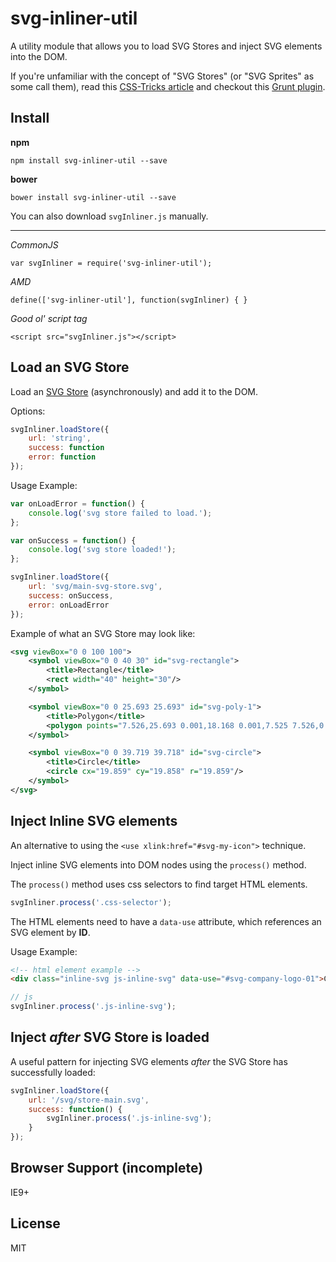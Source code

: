 

# svg-inliner-util

A utility module that allows you to load SVG Stores and inject SVG elements into the DOM.

If you're unfamiliar with the concept of "SVG Stores" (or "SVG Sprites" as some call them), read this [CSS-Tricks article](https://css-tricks.com/svg-sprites-use-better-icon-fonts/) and checkout this [Grunt plugin](https://github.com/FWeinb/grunt-svgstore/).


## Install

**npm**

    npm install svg-inliner-util --save

**bower**

    bower install svg-inliner-util --save


You can also download `svgInliner.js` manually.

***


*CommonJS*

    var svgInliner = require('svg-inliner-util');


*AMD*

    define(['svg-inliner-util'], function(svgInliner) { }


*Good ol' script tag*

    <script src="svgInliner.js"></script>



## Load an SVG Store

Load an [SVG Store](https://css-tricks.com/svg-sprites-use-better-icon-fonts/) (asynchronously) and add it to the DOM.

Options:

```js
svgInliner.loadStore({
    url: 'string',
    success: function
    error: function
});
```

Usage Example:
    
```js
var onLoadError = function() {
    console.log('svg store failed to load.');
};

var onSuccess = function() {
    console.log('svg store loaded!');
};

svgInliner.loadStore({
    url: 'svg/main-svg-store.svg',
    success: onSuccess,
    error: onLoadError
});
```

Example of what an SVG Store may look like:

```xml
<svg viewBox="0 0 100 100">
    <symbol viewBox="0 0 40 30" id="svg-rectangle">
        <title>Rectangle</title>
        <rect width="40" height="30"/>
    </symbol>

    <symbol viewBox="0 0 25.693 25.693" id="svg-poly-1">
        <title>Polygon</title>
        <polygon points="7.526,25.693 0.001,18.168 0.001,7.525 7.526,0 18.167,0 25.694,7.525 25.694,18.168 18.167,25.693"/>
    </symbol>

    <symbol viewBox="0 0 39.719 39.718" id="svg-circle">
        <title>Circle</title>
        <circle cx="19.859" cy="19.858" r="19.859"/>
    </symbol>
</svg>
```



## Inject Inline SVG elements

An alternative to using the `<use xlink:href="#svg-my-icon">` technique.

Inject inline SVG elements into DOM nodes using the `process()` method.

The `process()` method uses css selectors to find target HTML elements.

```js
svgInliner.process('.css-selector');
```

The HTML elements need to have a `data-use` attribute, which references an SVG element by **ID**.

Usage Example:

```html
<!-- html element example -->
<div class="inline-svg js-inline-svg" data-use="#svg-company-logo-01">Company Logo</div>
```

```js
// js 
svgInliner.process('.js-inline-svg');
```


## Inject *after* SVG Store is loaded

A useful pattern for injecting SVG elements *after* the SVG Store has successfully loaded: 

```js
svgInliner.loadStore({
    url: '/svg/store-main.svg',
    success: function() {
        svgInliner.process('.js-inline-svg');
    }
});
```


## Browser Support (incomplete)

IE9+


## License

MIT




